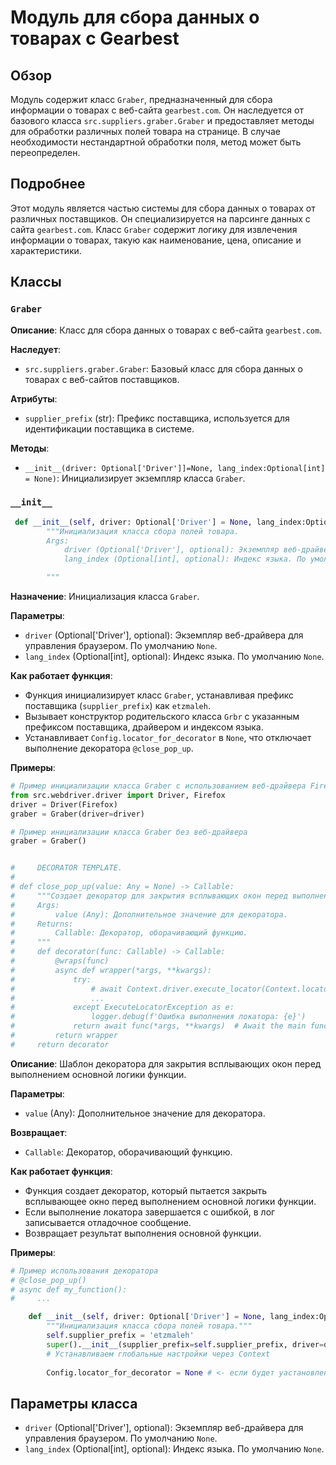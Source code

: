 # Модуль для сбора данных о товарах с Gearbest

## Обзор

Модуль содержит класс `Graber`, предназначенный для сбора информации о товарах с веб-сайта `gearbest.com`. Он наследуется от базового класса `src.suppliers.graber.Graber` и предоставляет методы для обработки различных полей товара на странице. В случае необходимости нестандартной обработки поля, метод может быть переопределен.

## Подробнее

Этот модуль является частью системы для сбора данных о товарах от различных поставщиков. Он специализируется на парсинге данных с сайта `gearbest.com`. Класс `Graber` содержит логику для извлечения информации о товарах, такую как наименование, цена, описание и характеристики.

## Классы

### `Graber`

**Описание**: Класс для сбора данных о товарах с веб-сайта `gearbest.com`.

**Наследует**:
- `src.suppliers.graber.Graber`: Базовый класс для сбора данных о товарах с веб-сайтов поставщиков.

**Атрибуты**:
- `supplier_prefix` (str): Префикс поставщика, используется для идентификации поставщика в системе.

**Методы**:
- `__init__(driver: Optional['Driver']]=None, lang_index:Optional[int] = None)`: Инициализирует экземпляр класса `Graber`.

### `__init__`

```python
 def __init__(self, driver: Optional['Driver'] = None, lang_index:Optional[int] = None):
        """Инициализация класса сбора полей товара.
        Args:
            driver (Optional['Driver'], optional): Экземпляр веб-драйвера для управления браузером. По умолчанию `None`.
            lang_index (Optional[int], optional): Индекс языка. По умолчанию `None`.

        """
```
**Назначение**: Инициализация класса `Graber`.

**Параметры**:
- `driver` (Optional['Driver'], optional): Экземпляр веб-драйвера для управления браузером. По умолчанию `None`.
- `lang_index` (Optional[int], optional): Индекс языка. По умолчанию `None`.

**Как работает функция**:
- Функция инициализирует класс `Graber`, устанавливая префикс поставщика (`supplier_prefix`) как `etzmaleh`.
- Вызывает конструктор родительского класса `Grbr` с указанным префиксом поставщика, драйвером и индексом языка.
- Устанавливает `Config.locator_for_decorator` в `None`, что отключает выполнение декоратора `@close_pop_up`.

**Примеры**:
```python
# Пример инициализации класса Graber с использованием веб-драйвера Firefox
from src.webdriver.driver import Driver, Firefox
driver = Driver(Firefox)
graber = Graber(driver=driver)

# Пример инициализации класса Graber без веб-драйвера
graber = Graber()
```
```python

#     DECORATOR TEMPLATE. 
#
# def close_pop_up(value: Any = None) -> Callable:
#     """Создает декоратор для закрытия всплывающих окон перед выполнением основной логики функции.
#     Args:
#         value (Any): Дополнительное значение для декоратора.
#     Returns:
#         Callable: Декоратор, оборачивающий функцию.
#     """
#     def decorator(func: Callable) -> Callable:
#         @wraps(func)
#         async def wrapper(*args, **kwargs):
#             try:
#                 # await Context.driver.execute_locator(Context.locator.close_pop_up)  # Await async pop-up close  
#                 ... 
#             except ExecuteLocatorException as e:
#                 logger.debug(f'Ошибка выполнения локатора: {e}')
#             return await func(*args, **kwargs)  # Await the main function
#         return wrapper
#     return decorator
```
**Описание**: Шаблон декоратора для закрытия всплывающих окон перед выполнением основной логики функции.

**Параметры**:
- `value` (Any): Дополнительное значение для декоратора.

**Возвращает**:
- `Callable`: Декоратор, оборачивающий функцию.

**Как работает функция**:
- Функция создает декоратор, который пытается закрыть всплывающее окно перед выполнением основной логики функции.
- Если выполнение локатора завершается с ошибкой, в лог записывается отладочное сообщение.
- Возвращает результат выполнения основной функции.

**Примеры**:
```python
# Пример использования декоратора
# @close_pop_up()
# async def my_function():
#     ...
```
```python
    def __init__(self, driver: Optional['Driver'] = None, lang_index:Optional[int] = None):
        """Инициализация класса сбора полей товара."""
        self.supplier_prefix = 'etzmaleh'
        super().__init__(supplier_prefix=self.supplier_prefix, driver=driver, lang_index=lang_index)
        # Устанавливаем глобальные настройки через Context
        
        Config.locator_for_decorator = None # <- если будет уастановлено значение - то оно выполнится в декораторе `@close_pop_up`
```
## Параметры класса

- `driver` (Optional['Driver'], optional): Экземпляр веб-драйвера для управления браузером. По умолчанию `None`.
- `lang_index` (Optional[int], optional): Индекс языка. По умолчанию `None`.